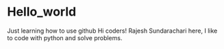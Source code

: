 # Hello_world
Just learning how to use github
Hi coders!
Rajesh Sundarachari here, I like to code with python and solve problems. 
